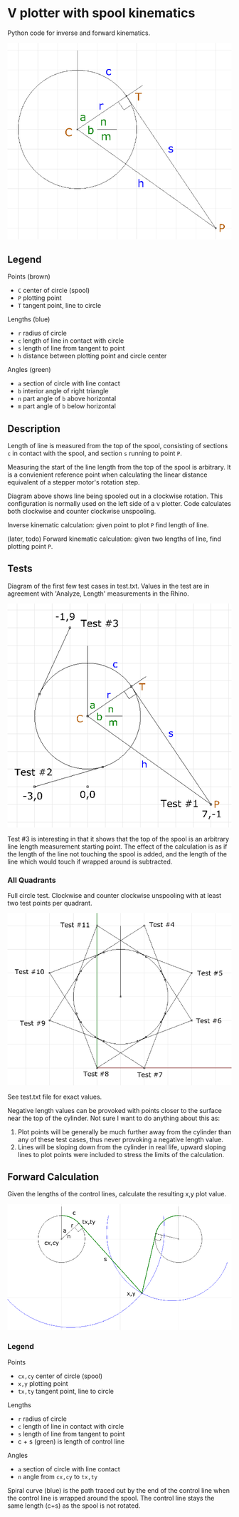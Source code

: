 # V plotter with spool kinematics

Python code for inverse and forward kinematics.

![calculationdiagram](spool.PNG "Calculation Diagram")

## Legend

Points (brown)
- `C` center of circle (spool)
- `P` plotting point
- `T` tangent point, line to circle

Lengths (blue)
- `r` radius of circle
- `c` length of line in contact with circle
- `s` length of line from tangent to point
- `h` distance between plotting point and circle center

Angles (green)
- `a` section of circle with line contact
- `b` interior angle of right triangle
- `n` part angle of `b` above horizontal
- `m` part angle of `b` below horizontal

## Description

Length of line is measured from the top of the spool, consisting
of sections `c` in contact with the spool, and section `s` running
to point `P`.

Measuring the start of the line length from the top of the spool
is arbitrary. It is a convienient reference point when calculating
the linear distance equivalent of a stepper motor's rotation step.

Diagram above shows line being spooled out in a
clockwise rotation. This configuration is normally used on the left
side of a v plotter. Code calculates both clockwise and counter clockwise
unspooling. 

Inverse kinematic calculation: given point to plot `P` find length
of line.

(later, todo) Forward kinematic calculation: given two lengths of line, find
plotting point `P`.

## Tests

Diagram of the first few test cases in test.txt. Values in the test are in
agreement with 'Analyze, Length' measurements in the Rhino.

![testsdiagram](tests.PNG "Tests Diagram")

Test #3 is interesting in that it shows that the top of the spool is an
arbitrary line length measurement starting point.
The effect of the calculation is as if the length of the line
not touching the spool is added, and the length of the line which
would touch if wrapped around is subtracted.

### All Quadrants

Full circle test. Clockwise and counter clockwise unspooling with
at least two test points per quadrant.

![testsdiagram2](allquadrantstest.PNG "Another Test Diagram")

See test.txt file for exact values.

Negative length values can be provoked with points closer
to the surface near the top of the cylinder. Not sure I want
to do anything about this as:
1. Plot points will be generally be much further away from the 
cylinder than any of these test cases, thus never provoking a 
negative length value.
2. Lines will be sloping down from the cylinder in real life, upward
sloping lines to plot points were included to stress the limits of the 
calculation.

## Forward Calculation

Given the lengths of the control lines, calculate the resulting
x,y plot value.

![forwardkinematics](spoolforward.PNG "Forward Kinematics diagram")

### Legend

Points
- `cx,cy` center of circle (spool)
- `x,y` plotting point
- `tx,ty` tangent point, line to circle

Lengths
- `r` radius of circle
- `c` length of line in contact with circle
- `s` length of line from tangent to point
- c + s (green) is length of control line

Angles
- `a` section of circle with line contact
- `n` angle from `cx,cy` to `tx,ty`

Spiral curve (blue) is the path traced out by the end of the control
line when the control line is wrapped around the spool. The control
line stays the same length (c+s) as the spool is not rotated.